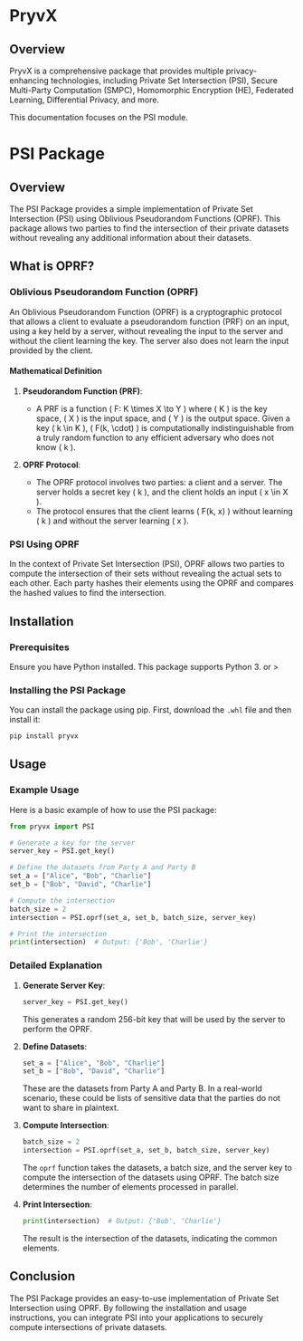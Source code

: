# PryvX

## Overview

PryvX is a comprehensive package that provides multiple privacy-enhancing technologies, including Private Set Intersection (PSI), Secure Multi-Party Computation (SMPC), Homomorphic Encryption (HE), Federated Learning, Differential Privacy, and more.

This documentation focuses on the PSI module.

# PSI Package

## Overview

The PSI Package provides a simple implementation of Private Set Intersection (PSI) using Oblivious Pseudorandom Functions (OPRF). This package allows two parties to find the intersection of their private datasets without revealing any additional information about their datasets.

## What is OPRF?

### Oblivious Pseudorandom Function (OPRF)

An Oblivious Pseudorandom Function (OPRF) is a cryptographic protocol that allows a client to evaluate a pseudorandom function (PRF) on an input, using a key held by a server, without revealing the input to the server and without the client learning the key. The server also does not learn the input provided by the client.

#### Mathematical Definition

1. **Pseudorandom Function (PRF)**:
   - A PRF is a function \( F: K \times X \to Y \) where \( K \) is the key space, \( X \) is the input space, and \( Y \) is the output space. Given a key \( k \in K \), \( F(k, \cdot) \) is computationally indistinguishable from a truly random function to any efficient adversary who does not know \( k \).

2. **OPRF Protocol**:
   - The OPRF protocol involves two parties: a client and a server. The server holds a secret key \( k \), and the client holds an input \( x \in X \).
   - The protocol ensures that the client learns \( F(k, x) \) without learning \( k \) and without the server learning \( x \).

### PSI Using OPRF

In the context of Private Set Intersection (PSI), OPRF allows two parties to compute the intersection of their sets without revealing the actual sets to each other. Each party hashes their elements using the OPRF and compares the hashed values to find the intersection.

## Installation

### Prerequisites

Ensure you have Python installed. This package supports Python 3. or >

### Installing the PSI Package

You can install the package using pip. First, download the `.whl` file and then install it:

```sh
pip install pryvx
```

## Usage

### Example Usage

Here is a basic example of how to use the PSI package:

```python
from pryvx import PSI

# Generate a key for the server
server_key = PSI.get_key()

# Define the datasets from Party A and Party B
set_a = ["Alice", "Bob", "Charlie"]
set_b = ["Bob", "David", "Charlie"]

# Compute the intersection
batch_size = 2
intersection = PSI.oprf(set_a, set_b, batch_size, server_key)

# Print the intersection
print(intersection)  # Output: {'Bob', 'Charlie'}
```

### Detailed Explanation

1. **Generate Server Key**:
   ```python
   server_key = PSI.get_key()
   ```
   This generates a random 256-bit key that will be used by the server to perform the OPRF.

2. **Define Datasets**:
   ```python
   set_a = ["Alice", "Bob", "Charlie"]
   set_b = ["Bob", "David", "Charlie"]
   ```
   These are the datasets from Party A and Party B. In a real-world scenario, these could be lists of sensitive data that the parties do not want to share in plaintext.

3. **Compute Intersection**:
   ```python
   batch_size = 2
   intersection = PSI.oprf(set_a, set_b, batch_size, server_key)
   ```
   The `oprf` function takes the datasets, a batch size, and the server key to compute the intersection of the datasets using OPRF. The batch size determines the number of elements processed in parallel.

4. **Print Intersection**:
   ```python
   print(intersection)  # Output: {'Bob', 'Charlie'}
   ```
   The result is the intersection of the datasets, indicating the common elements.

## Conclusion

The PSI Package provides an easy-to-use implementation of Private Set Intersection using OPRF. By following the installation and usage instructions, you can integrate PSI into your applications to securely compute intersections of private datasets.

